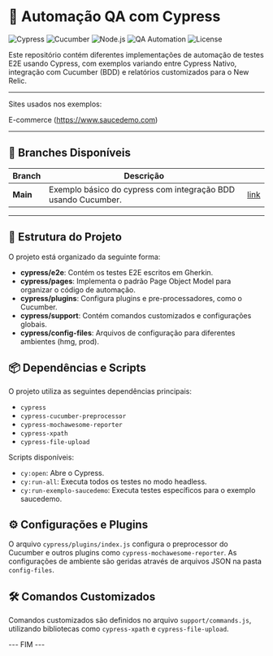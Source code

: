 # 🚀 Automação QA com Cypress

![Cypress](https://img.shields.io/badge/Cypress-E2E%20Testing-green?style=flat&logo=cypress) 
![Cucumber](https://img.shields.io/badge/Cucumber-BDD-blue?style=flat&logo=cucumber)
![Node.js](https://img.shields.io/badge/Node.js-v18.x%20LTS-green?style=flat&logo=node.js)
![QA Automation](https://img.shields.io/badge/QA%20Automation-Continuous%20Testing-orange?style=flat&logo=testing-library)
![License](https://img.shields.io/badge/License-MIT-brightgreen?style=flat)

Este repositório contém diferentes implementações de automação de testes E2E usando Cypress, com exemplos variando entre Cypress Nativo, integração com Cucumber (BDD) e relatórios customizados para o New Relic.

---

Sites usados nos exemplos:

E-commerce (https://www.saucedemo.com)<br>

---

## 📂 Branches Disponíveis

| Branch                               | Descrição                                                                                                  |                                                                                                       |
|--------------------------------------|------------------------------------------------------------------------------------------------------------|-----------------------------------------------------------------------------------------------------------|
| **Main**                   |           Exemplo básico do cypress com integração BDD usando Cucumber.                                                  | [link](https://github.com/caioandrian/cypress_web_cucumber/tree/main)                                     |

---

## 📂 Estrutura do Projeto

O projeto está organizado da seguinte forma:

- **cypress/e2e**: Contém os testes E2E escritos em Gherkin.
- **cypress/pages**: Implementa o padrão Page Object Model para organizar o código de automação.
- **cypress/plugins**: Configura plugins e pre-processadores, como o Cucumber.
- **cypress/support**: Contém comandos customizados e configurações globais.
- **cypress/config-files**: Arquivos de configuração para diferentes ambientes (hmg, prod).

## 📦 Dependências e Scripts

O projeto utiliza as seguintes dependências principais:

- `cypress`
- `cypress-cucumber-preprocessor`
- `cypress-mochawesome-reporter`
- `cypress-xpath`
- `cypress-file-upload`

Scripts disponíveis:

- `cy:open`: Abre o Cypress.
- `cy:run-all`: Executa todos os testes no modo headless.
- `cy:run-exemplo-saucedemo`: Executa testes específicos para o exemplo saucedemo.

## ⚙️ Configurações e Plugins

O arquivo `cypress/plugins/index.js` configura o preprocessor do Cucumber e outros plugins como `cypress-mochawesome-reporter`. As configurações de ambiente são geridas através de arquivos JSON na pasta `config-files`.

## 🛠️ Comandos Customizados

Comandos customizados são definidos no arquivo `support/commands.js`, utilizando bibliotecas como `cypress-xpath` e `cypress-file-upload`.

--- FIM ---
